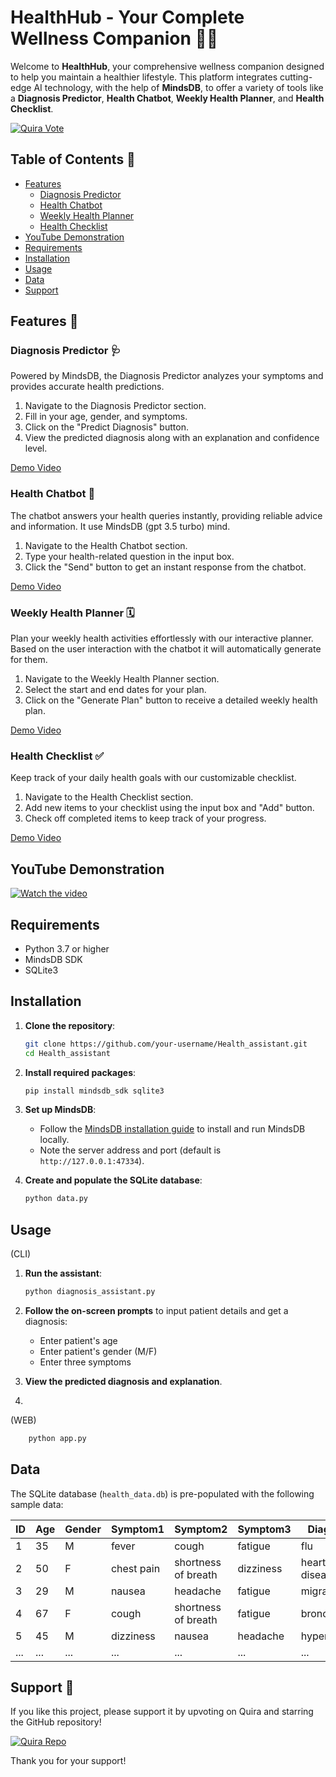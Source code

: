 
# HealthHub - Your Complete Wellness Companion 🏥💪

Welcome to **HealthHub**, your comprehensive wellness companion designed to help you maintain a healthier lifestyle. This platform integrates cutting-edge AI technology, with the help of  **MindsDB**, to offer a variety of tools like a **Diagnosis Predictor**, **Health Chatbot**, **Weekly Health Planner**, and **Health Checklist**.

[![Quira Vote](https://img.shields.io/badge/Quira-View%20Repo-blue)](https://quira.sh/repo/sneha-4-22-Health_assistant-824874405?utm_source=copy&utm_share_context=quests_repos)
<!--
[![GitHub Stars](https://img.shields.io/github/stars/sneha-4-22/HealthHub?style=social)](https://github.com/sneha-4-22/Health_assistant/stargazers)
-->
## Table of Contents 📑

- [Features](#features)
  - [Diagnosis Predictor](#diagnosis-predictor)
  - [Health Chatbot](#health-chatbot)
  - [Weekly Health Planner](#weekly-health-planner)
  - [Health Checklist](#health-checklist)
- [YouTube Demonstration](#youtube-demonstration)
- [Requirements](#requirements)
- [Installation](#installation)
- [Usage](#usage)
- [Data](#data)
- [Support](#support)

## Features 🌟

### Diagnosis Predictor 🩺

Powered by MindsDB, the Diagnosis Predictor analyzes your symptoms and provides accurate health predictions.

1. Navigate to the Diagnosis Predictor section.
2. Fill in your age, gender, and symptoms.
3. Click on the "Predict Diagnosis" button.
4. View the predicted diagnosis along with an explanation and confidence level.





[Demo Video](https://github.com/user-attachments/assets/6d500300-9bfe-46b3-9616-e7fdae5a38e0)

### Health Chatbot 🤖

The chatbot answers your health queries instantly, providing reliable advice and information. It use MindsDB (gpt 3.5 turbo) mind.

1. Navigate to the Health Chatbot section.
2. Type your health-related question in the input box.
3. Click the "Send" button to get an instant response from the chatbot.



[Demo Video](https://github.com/user-attachments/assets/eabee797-abdd-4b38-bcca-e91a7239356a)

### Weekly Health Planner 🗓️

Plan your weekly health activities effortlessly with our interactive planner. Based on the user interaction with the chatbot it will automatically generate for them.

1. Navigate to the Weekly Health Planner section.
2. Select the start and end dates for your plan.
3. Click on the "Generate Plan" button to receive a detailed weekly health plan.


[Demo Video](https://github.com/user-attachments/assets/bf48438f-a94c-4596-b79c-06324147883e)

### Health Checklist ✅

Keep track of your daily health goals with our customizable checklist.

1. Navigate to the Health Checklist section.
2. Add new items to your checklist using the input box and "Add" button.
3. Check off completed items to keep track of your progress.


[Demo Video](https://github.com/user-attachments/assets/6adeace5-b0d2-4e78-915f-add9954b8651)


## YouTube Demonstration



[![Watch the video](https://img.youtube.com/vi/oDEMWkdwTWs/0.jpg)](https://www.youtube.com/watch?v=oDEMWkdwTWs)


## Requirements
- Python 3.7 or higher
- MindsDB SDK
- SQLite3
  
## Installation

1. **Clone the repository**:
    ```bash
    git clone https://github.com/your-username/Health_assistant.git
    cd Health_assistant
    ```

2. **Install required packages**:
    ```bash
    pip install mindsdb_sdk sqlite3
    ```

3. **Set up MindsDB**:
    - Follow the [MindsDB installation guide](https://docs.mindsdb.com/install) to install and run MindsDB locally.
    - Note the server address and port (default is `http://127.0.0.1:47334`).

4. **Create and populate the SQLite database**:
    ```bash
    python data.py
    ```

## Usage
(CLI)
1. **Run the assistant**:
    ```bash
    python diagnosis_assistant.py
    ```

2. **Follow the on-screen prompts** to input patient details and get a diagnosis:
    - Enter patient's age
    - Enter patient's gender (M/F)
    - Enter three symptoms

3. **View the predicted diagnosis and explanation**.

4. 
(WEB)
```bash
    python app.py
```


##  Data
The SQLite database (`health_data.db`) is pre-populated with the following sample data:

| ID | Age | Gender | Symptom1      | Symptom2             | Symptom3      | Diagnosis       |
|----|-----|--------|---------------|----------------------|---------------|-----------------|
| 1  | 35  | M      | fever         | cough                | fatigue       | flu             |
| 2  | 50  | F      | chest pain    | shortness of breath  | dizziness     | heart disease   |
| 3  | 29  | M      | nausea        | headache             | fatigue       | migraine        |
| 4  | 67  | F      | cough         | shortness of breath  | fatigue       | bronchitis      |
| 5  | 45  | M      | dizziness     | nausea               | headache      | hypertension    |
| ...| ... | ...    | ...           | ...                  | ...           | ...             |


## Support 💬

If you like this project, please support it by upvoting on Quira and starring the GitHub repository!

[![Quira Repo](https://img.shields.io/badge/Quira-View%20Repo-blue)](https://quira.sh/repo/sneha-4-22-Health_assistant-824874405?utm_source=copy&utm_share_context=quests_repos)
<!--
[![GitHub Stars](https://img.shields.io/github/stars/sneha-4-22/HealthHub?style=social)](https://github.com/sneha-4-22/Health_assistant)
-->
Thank you for your support!

